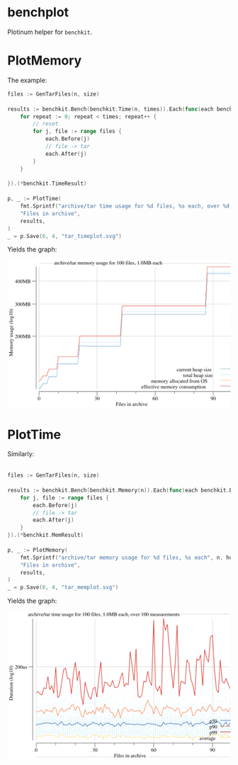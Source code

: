 # benchplot

Plotinum helper for `benchkit`.

# PlotMemory

The example:

```go
files := GenTarFiles(n, size)

results := benchkit.Bench(benchkit.Time(n, times)).Each(func(each benchkit.BenchEach) {
    for repeat := 0; repeat < times; repeat++ {
        // reset
        for j, file := range files {
            each.Before(j)
            // file -> tar
            each.After(j)
        }
    }

}).(*benchkit.TimeResult)

p, _ := PlotTime(
    fmt.Sprintf("archive/tar time usage for %d files, %s each, over %d measurements", n, humanize.Bytes(uint64(size)), times),
    "Files in archive",
    results,
)
_ = p.Save(6, 4, "tar_timeplot.svg")
```

Yields the graph:

![Example of a memory usage plot](tar_memplot.png)

# PlotTime

Similarly:

```go

files := GenTarFiles(n, size)

results := benchkit.Bench(benchkit.Memory(n)).Each(func(each benchkit.BenchEach) {
    for j, file := range files {
        each.Before(j)
        // file -> tar
        each.After(j)
    }
}).(*benchkit.MemResult)

p, _ := PlotMemory(
    fmt.Sprintf("archive/tar memory usage for %d files, %s each", n, humanize.Bytes(uint64(size))),
    "Files in archive",
    results,
)
_ = p.Save(6, 4, "tar_memplot.svg")
```

Yields the graph:

![Example of a time plot](tar_timeplot.png)
